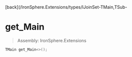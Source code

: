 ﻿

[back](/IronSphere.Extensions/types/IJoinSet-TMain,TSub-

# get_Main

> Assembly: IronSphere.Extensions

```csharp
TMain get_Main<>();
```



 